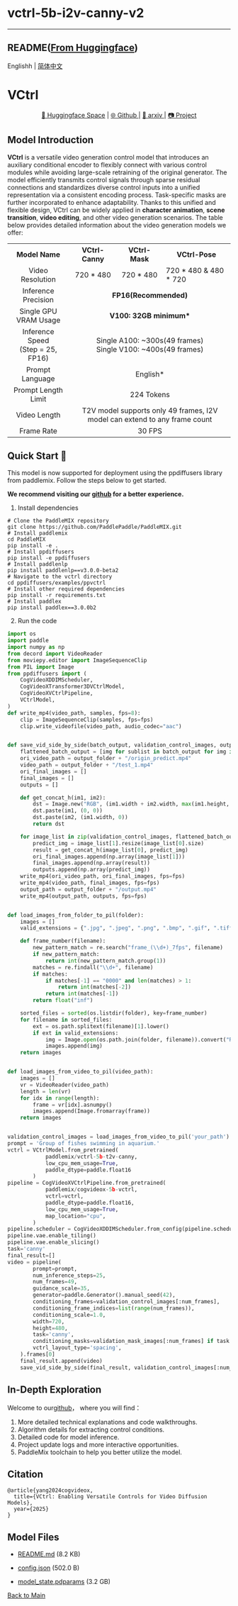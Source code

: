 
# vctrl-5b-i2v-canny-v2
---


## README([From Huggingface](https://huggingface.co/paddlemix/vctrl-5b-i2v-canny-v2))



Englishh | [简体中文](README_zh.md)
# VCtrl
<p style="text-align: center;">
  <p align="center"> 
  <a href="https://huggingface.co/PaddleMIX">🤗 Huggingface Space</a> |
  <a href="https://github.com/PaddlePaddle/PaddleMIX/tree/develop/ppdiffusers/examples/ppvctrl">🌐 Github </a> | 
  <a href="">📜 arxiv </a> |
  <a href="https://pp-vctrl.github.io/">📷 Project </a> 
</p>

## Model Introduction
**VCtrl** is a versatile video generation control model that introduces an auxiliary conditional encoder to flexibly connect with various control modules while avoiding large-scale retraining of the original generator. The model efficiently transmits control signals through sparse residual connections and standardizes diverse control inputs into a unified representation via a consistent encoding process. Task-specific masks are further incorporated to enhance adaptability. Thanks to this unified and flexible design, VCtrl can be widely applied in ​**character animation**, ​**scene transition**, ​**video editing**, and other video generation scenarios. The table below provides detailed information about the video generation models we offer:

<table  style="border-collapse: collapse; width: 100%;">
  <tr>
    <th style="text-align: center;">Model Name</th>
    <th style="text-align: center;">VCtrl-Canny</th>
    <th style="text-align: center;">VCtrl-Mask</th>
    <th style="text-align: center;">VCtrl-Pose</th>
  </tr>
  <tr>
    <td style="text-align: center;">Video Resolution</td>
    <td colspan="1" style="text-align: center;">720 * 480</td>
    <td colspan="1" style="text-align: center;"> 720 * 480 </td>
    <td colspan="1 style="text-align: center;"> 720 * 480 & 480 * 720 </td>
    </tr>
  <tr>
    <td style="text-align: center;">Inference Precision</td>
    <td colspan="3" style="text-align: center;"><b>FP16(Recommended)</b></td>
  </tr>
  <tr>
    <td style="text-align: center;">Single GPU VRAM Usage</td>
    <td colspan="3"  style="text-align: center;"><b>V100: 32GB minimum*</b></td>
  </tr>
  <tr>
    <td style="text-align: center;">Inference Speed<br>(Step = 25, FP16)</td>
    <td colspan="3" style="text-align: center;">Single A100: ~300s(49 frames)<br>Single V100: ~400s(49 frames)</td>
  </tr>
  <tr>
    <td style="text-align: center;">Prompt Language</td>
    <td colspan="5" style="text-align: center;">English*</td>
  </tr>
  <tr>
    <td style="text-align: center;">Prompt Length Limit</td>
    <td colspan="3" style="text-align: center;">224 Tokens</td>
  </tr>
  <tr>
    <td style="text-align: center;">Video Length</td>
    <td colspan="3" style="text-align: center;">T2V model supports only 49 frames, I2V model can extend to any frame count</td>
  </tr>
  <tr>
    <td style="text-align: center;">Frame Rate</td>
    <td colspan="3" style="text-align: center;">30 FPS </td>
  </tr>
</table>

## Quick Start 🤗

This model is now supported for deployment using the ppdiffusers library from paddlemix. Follow the steps below to get started.

**We recommend visiting our [github](https://github.com/PaddlePaddle/PaddleMIX/tree/develop/ppdiffusers/examples/ppvctrl) for a better experience.**

1. Install dependencies

```shell
# Clone the PaddleMIX repository
git clone https://github.com/PaddlePaddle/PaddleMIX.git
# Install paddlemix
cd PaddleMIX
pip install -e .
# Install ppdiffusers
pip install -e ppdiffusers
# Install paddlenlp
pip install paddlenlp==v3.0.0-beta2
# Navigate to the vctrl directory
cd ppdiffusers/examples/ppvctrl
# Install other required dependencies
pip install -r requirements.txt
# Install paddlex
pip install paddlex==3.0.0b2
```

2. Run the code

```python
import os
import paddle
import numpy as np
from decord import VideoReader
from moviepy.editor import ImageSequenceClip
from PIL import Image
from ppdiffusers import (
    CogVideoXDDIMScheduler,
    CogVideoXTransformer3DVCtrlModel,
    CogVideoXVCtrlPipeline,
    VCtrlModel,
)
def write_mp4(video_path, samples, fps=8):
    clip = ImageSequenceClip(samples, fps=fps)
    clip.write_videofile(video_path, audio_codec="aac")


def save_vid_side_by_side(batch_output, validation_control_images, output_folder, fps):
    flattened_batch_output = [img for sublist in batch_output for img in sublist]
    ori_video_path = output_folder + "/origin_predict.mp4"
    video_path = output_folder + "/test_1.mp4"
    ori_final_images = []
    final_images = []
    outputs = []

    def get_concat_h(im1, im2):
        dst = Image.new("RGB", (im1.width + im2.width, max(im1.height, im2.height)))
        dst.paste(im1, (0, 0))
        dst.paste(im2, (im1.width, 0))
        return dst

    for image_list in zip(validation_control_images, flattened_batch_output):
        predict_img = image_list[1].resize(image_list[0].size)
        result = get_concat_h(image_list[0], predict_img)
        ori_final_images.append(np.array(image_list[1]))
        final_images.append(np.array(result))
        outputs.append(np.array(predict_img))
    write_mp4(ori_video_path, ori_final_images, fps=fps)
    write_mp4(video_path, final_images, fps=fps)
    output_path = output_folder + "/output.mp4"
    write_mp4(output_path, outputs, fps=fps)


def load_images_from_folder_to_pil(folder):
    images = []
    valid_extensions = {".jpg", ".jpeg", ".png", ".bmp", ".gif", ".tiff"}

    def frame_number(filename):
        new_pattern_match = re.search("frame_(\\d+)_7fps", filename)
        if new_pattern_match:
            return int(new_pattern_match.group(1))
        matches = re.findall("\\d+", filename)
        if matches:
            if matches[-1] == "0000" and len(matches) > 1:
                return int(matches[-2])
            return int(matches[-1])
        return float("inf")

    sorted_files = sorted(os.listdir(folder), key=frame_number)
    for filename in sorted_files:
        ext = os.path.splitext(filename)[1].lower()
        if ext in valid_extensions:
            img = Image.open(os.path.join(folder, filename)).convert("RGB")
            images.append(img)
    return images


def load_images_from_video_to_pil(video_path):
    images = []
    vr = VideoReader(video_path)
    length = len(vr)
    for idx in range(length):
        frame = vr[idx].asnumpy()
        images.append(Image.fromarray(frame))
    return images


validation_control_images = load_images_from_video_to_pil('your_path')
prompt = 'Group of fishes swimming in aquarium.'
vctrl = VCtrlModel.from_pretrained(
            paddlemix/vctrl-5b-t2v-canny,
            low_cpu_mem_usage=True,
            paddle_dtype=paddle.float16
        )
pipeline = CogVideoXVCtrlPipeline.from_pretrained(
            paddlemix/cogvideox-5b-vctrl, 
            vctrl=vctrl, 
            paddle_dtype=paddle.float16, 
            low_cpu_mem_usage=True,
            map_location="cpu",
        )
pipeline.scheduler = CogVideoXDDIMScheduler.from_config(pipeline.scheduler.config, timestep_spacing="trailing")
pipeline.vae.enable_tiling()
pipeline.vae.enable_slicing()
task='canny'
final_result=[]
video = pipeline(
        prompt=prompt,
        num_inference_steps=25,
        num_frames=49,
        guidance_scale=35,
        generator=paddle.Generator().manual_seed(42),
        conditioning_frames=validation_control_images[:num_frames],
        conditioning_frame_indices=list(range(num_frames)),
        conditioning_scale=1.0,
        width=720,
        height=480,
        task='canny',
        conditioning_masks=validation_mask_images[:num_frames] if task == "mask" else None,
        vctrl_layout_type='spacing',
    ).frames[0]
    final_result.append(video)
    save_vid_side_by_side(final_result, validation_control_images[:num_frames], 'save.mp4', fps=30)
```

## In-Depth Exploration

Welcome to our[github]("https://github.com/PaddlePaddle/PaddleMIX/tree/develop/ppdiffusers/examples/ppvctrl")， where you will find：

1. More detailed technical explanations and code walkthroughs.
2. Algorithm details for extracting control conditions.
3. Detailed code for model inference.
4. Project update logs and more interactive opportunities.
5. PaddleMix toolchain to help you better utilize the model.

## Citation

```
@article{yang2024cogvideox,
  title={VCtrl: Enabling Versatile Controls for Video Diffusion Models},
  year={2025}
}
```



## Model Files

- [README.md](https://paddlenlp.bj.bcebos.com/models/community/paddlemix/vctrl-5b-i2v-canny-v2/README.md) (8.2 KB)

- [config.json](https://paddlenlp.bj.bcebos.com/models/community/paddlemix/vctrl-5b-i2v-canny-v2/config.json) (502.0 B)

- [model_state.pdparams](https://paddlenlp.bj.bcebos.com/models/community/paddlemix/vctrl-5b-i2v-canny-v2/model_state.pdparams) (3.2 GB)


[Back to Main](../../)